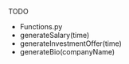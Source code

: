 TODO
- Functions.py
 - generateSalary(time)
 - generateInvestmentOffer(time)
 - generateBio(companyName)
